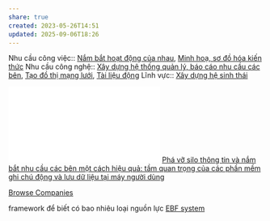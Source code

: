 ```yaml
---
share: true
created: 2023-05-26T14:51
updated: 2025-09-06T18:26
---
```

Nhu cầu công việc:: [Nắm bắt hoạt động của nhau](../V%E1%BA%ADn%20h%C3%A0nh/N%E1%BA%AFm%20b%E1%BA%AFt%20ho%E1%BA%A1t%20%C4%91%E1%BB%99ng%20c%E1%BB%A7a%20nhau.md), [Minh hoạ, sơ đồ hóa kiến thức](../Nghi%C3%AAn%20c%E1%BB%A9u/Minh%20ho%E1%BA%A1,%20s%C6%A1%20%C4%91%E1%BB%93%20h%C3%B3a%20ki%E1%BA%BFn%20th%E1%BB%A9c.md)
Nhu cầu công nghệ:: [Xây dựng hệ thống quản lý, báo cáo nhu cầu các bên](../../Nhu%20c%E1%BA%A7u%20c%C3%B4ng%20ngh%E1%BB%87/H%E1%BB%87%20th%E1%BB%91ng%20th%C3%B4ng%20tin/X%C3%A2y%20d%E1%BB%B1ng%20h%E1%BB%87%20th%E1%BB%91ng%20qu%E1%BA%A3n%20l%C3%BD,%20b%C3%A1o%20c%C3%A1o%20nhu%20c%E1%BA%A7u%20c%C3%A1c%20b%C3%AAn.md), [Tạo đồ thị mạng lưới](../../Nhu%20c%E1%BA%A7u%20c%C3%B4ng%20ngh%E1%BB%87/X%C3%A1c%20%C4%91%E1%BB%8Bnh%20m%E1%BA%ABu%20h%C3%ACnh/T%E1%BA%A1o%20%C4%91%E1%BB%93%20th%E1%BB%8B%20m%E1%BA%A1ng%20l%C6%B0%E1%BB%9Bi.md), [Tài liệu động](../../Nhu%20c%E1%BA%A7u%20c%C3%B4ng%20ngh%E1%BB%87/Vi%E1%BA%BFt%20v%C3%A0%20qu%E1%BA%A3n%20l%C3%BD%20n%E1%BB%99i%20dung,%20ghi%20ch%C3%BA,%20t%C3%A0i%20li%E1%BB%87u/T%C3%A0i%20li%E1%BB%87u%20%C4%91%E1%BB%99ng.md)
Lĩnh vực:: [Xây dựng hệ sinh thái](../../L%C4%A9nh%20v%E1%BB%B1c/X%C3%A2y%20d%E1%BB%B1ng%20h%E1%BB%87%20sinh%20th%C3%A1i.md)

![A SURVEY OF STAKEHOLDER VISUALIZATION APPROACHES.pdf](../../../attachments/A%20SURVEY%20OF%20STAKEHOLDER%20VISUALIZATION%20APPROACHES.pdf)
[Phá vỡ silo thông tin và nắm bắt nhu cầu các bên một cách hiệu quả: tầm quan trọng của các phần mềm ghi chú động và lưu dữ liệu tại máy người dùng](../../../%F0%9F%93%90%20D%E1%BB%B1%20%C3%A1n/M%C3%B4%20t%E1%BA%A3%20d%E1%BB%B1%20%C3%A1n.md)

[Browse Companies](https://www.partnerbase.com/app/search/?utmCampaign=Partnerbase+Welcome+Email&utmMedium=email&hsmi=214590202&utmContent=214590202&utmSource=hs_automation&country=Vietnam&sort=partnerbase_score|desc&limit=200)

framework để biết có bao nhiêu loại nguồn lực
[EBF system](https://duyphong1204.notion.site/EBF-System-2433fdb89fe781ceba22d42f7685ff97)